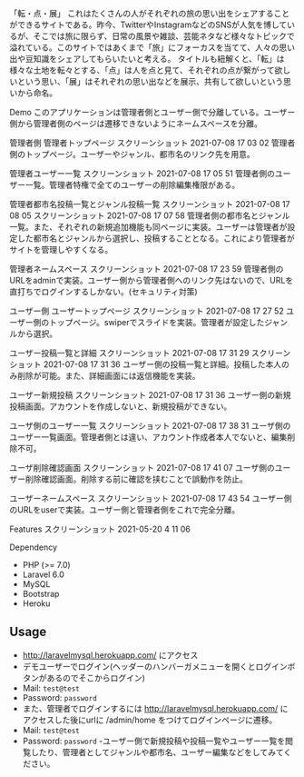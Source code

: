 「転・点・展」
これはたくさんの人がそれぞれの旅の思い出をシェアすることができるサイトである。昨今、TwitterやInstagramなどのSNSが人気を博しているが、そこでは旅に限らず、日常の風景や雑談、芸能ネタなど様々なトピックで溢れている。このサイトではあくまで「旅」にフォーカスを当てて、人々の思い出や豆知識をシェアしてもらいたいと考える。 タイトルも紐解くと、「転」は様々な土地を転々とする、「点」は人を点と見て、それぞれの点が繋がって欲しいという思い、「展」はそれぞれの思い出などを展示、共有して欲しいという思いから命名。






Demo
このアプリケーションは管理者側とユーザー側で分離している。ユーザー側から管理者側のページは遷移できないようにネームスペースを分離。


管理者側
管理者トップページ
スクリーンショット 2021-07-08 17 03 02
管理者側のトップページ。ユーザーやジャンル、都市名のリンク先を用意。


管理者ユーザー一覧
スクリーンショット 2021-07-08 17 05 51
管理者側のユーザー一覧。管理者特権で全てのユーザーの削除編集権限がある。


管理者都市名投稿一覧とジャンル投稿一覧
スクリーンショット 2021-07-08 17 08 05
スクリーンショット 2021-07-08 17 07 58
管理者側の都市名とジャンル一覧。また、それぞれの新規追加機能も同ページに実装。ユーザーは管理者が設定した都市名とジャンルから選択し、投稿することとなる。これにより管理者がサイトを管理しやすくなる。


管理者ネームスペース
スクリーンショット 2021-07-08 17 23 59
管理者側のURLをadminで実装。ユーザー側から管理者側へのリンク先はないので、URLを直打ちでログインするしかない。(セキュリティ対策)


ユーザー側
ユーザートップページ
スクリーンショット 2021-07-08 17 27 52
ユーザー側のトップページ。swiperでスライドを実装。管理者が設定したジャンルから選択。


ユーザー投稿一覧と詳細
スクリーンショット 2021-07-08 17 31 29
スクリーンショット 2021-07-08 17 31 36
ユーザー側の投稿一覧と詳細。投稿した本人のみ削除が可能。また、詳細画面には返信機能を実装。


ユーザー新規投稿
スクリーンショット 2021-07-08 17 31 36
ユーザー側の新規投稿画面。アカウントを作成しないと、新規投稿ができない。


ユーザ側のユーザー一覧
スクリーンショット 2021-07-08 17 38 31
ユーザ側のユーザー一覧画面。管理者側とは違い、アカウント作成者本人でないと、編集削除不可。


ユーザ削除確認画面
スクリーンショット 2021-07-08 17 41 07
ユーザ側のユーザー削除確認画面。削除する前に確認を挟むことで誤動作を防止。


ユーザーネームスペース
スクリーンショット 2021-07-08 17 43 54
ユーザー側のURLをuserで実装。ユーザー側と管理者側をこれで完全分離。






Features
スクリーンショット 2021-05-20 4 11 06






Dependency
- PHP (>= 7.0)
- Laravel 6.0
- MySQL
- Bootstrap
- Heroku




## Usage
  - http://laravelmysql.herokuapp.com/ にアクセス
  - デモユーザーでログイン(ヘッダーのハンバーガメニューを開くとログインボタンがあるのでそこからログイン)
  - Mail: `test@test`
  - Password: `password`
  - また、管理者でログインするには http://laravelmysql.herokuapp.com/ にアクセスした後にurlに /admin/home をつけてログインページに遷移。
  - Mail: `test@test`
  - Password: `password`
  -ユーザー側で新規投稿や投稿一覧やユーザー一覧を閲覧したり、管理者としてジャンルや都市名、ユーザー編集などをしてみてください。
